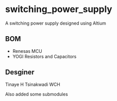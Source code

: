 # switching_power_supply

A switching power supply designed using Altium

## BOM

- Renesas MCU
- YOGI Resistors and Capacitors

## Desginer

Tinaye H Tsinakwadi
WCH

Also added some submodules

